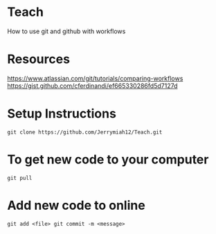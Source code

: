 # Teach
How to use git and github with workflows

# Resources

https://www.atlassian.com/git/tutorials/comparing-workflows
https://gist.github.com/cferdinandi/ef665330286fd5d7127d

# Setup Instructions
`
git clone https://github.com/Jerrymiah12/Teach.git
`
# To get new code to your computer
`
git pull
`
# Add new code to online
`
git add <file>
git commit -m <message>
`

